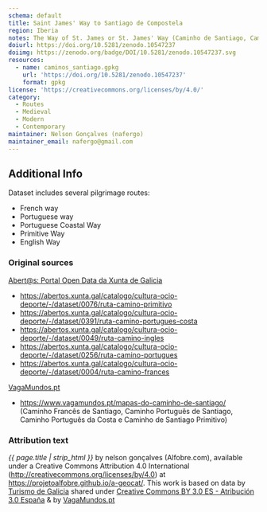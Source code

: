 ```yaml
---
schema: default
title: Saint James' Way to Santiago de Compostela
region: Iberia
notes: The Way of St. James or St. James' Way (Caminho de Santiago, Camino de Santiago, Chemin de St-Jacques, Jakobsweg) is the pilgrimage route to the Cathedral of Santiago de Compostela in Galicia in northwestern Spain.
doiurl: https://doi.org/10.5281/zenodo.10547237
doiimg: https://zenodo.org/badge/DOI/10.5281/zenodo.10547237.svg
resources:
  - name: caminos_santiago.gpkg
    url: 'https://doi.org/10.5281/zenodo.10547237'
    format: gpkg
license: 'https://creativecommons.org/licenses/by/4.0/'
category:
  - Routes
  - Medieval
  - Modern
  - Contemporary
maintainer: Nelson Gonçalves (nafergo)
maintainer_email: nafergo@gmail.com
---
```


## Additional Info 
Dataset includes several pilgrimage routes:
* French way
* Portuguese way
* Portuguese Coastal Way
* Primitive Way
* English Way

### Original sources
[Abert@s: Portal Open Data da Xunta de Galicia](https://abertos.xunta.gal/)
* https://abertos.xunta.gal/catalogo/cultura-ocio-deporte/-/dataset/0076/ruta-camino-primitivo
* https://abertos.xunta.gal/catalogo/cultura-ocio-deporte/-/dataset/0391/ruta-camino-portugues-costa
* https://abertos.xunta.gal/catalogo/cultura-ocio-deporte/-/dataset/0049/ruta-camino-ingles
* https://abertos.xunta.gal/catalogo/cultura-ocio-deporte/-/dataset/0256/ruta-camino-portugues
* https://abertos.xunta.gal/catalogo/cultura-ocio-deporte/-/dataset/0004/ruta-camino-frances

[VagaMundos.pt](https://www.vagamundos.pt/) 
* https://www.vagamundos.pt/mapas-do-caminho-de-santiago/ (Caminho Francês de Santiago, Caminho Português de Santiago, Caminho Português da Costa e Caminho de Santiago Primitivo)

### Attribution text
*{{ page.title | strip_html }}* by nelson gonçalves (Alfobre.com), available under a Creative Commons Attribution 4.0 International (http://creativecommons.org/licenses/by/4.0) at https://projetoalfobre.github.io/a-geocat/. This work is based on data by [Turismo de Galicia](https://www.turismo.gal/) shared under [Creative Commons BY 3.0 ES - Atribución 3.0 España](https://creativecommons.org/licenses/by/3.0/es/) & by [VagaMundos.pt](https://www.vagamundos.pt/) 

